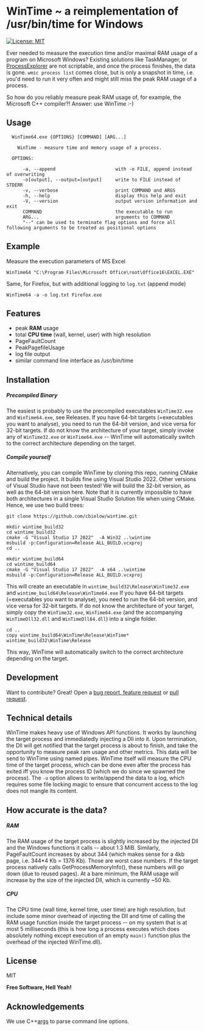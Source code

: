 # WinTime ~ a reimplementation of /usr/bin/time for Windows

[![License: MIT](https://img.shields.io/badge/License-MIT-yellow.svg)](https://opensource.org/licenses/MIT)

Ever needed to measure the execution time and/or maximal RAM usage of a program on Microsoft Windows?
Existing solutions like TaskManager, or [ProcessExplorer](https://learn.microsoft.com/en-us/sysinternals/downloads/process-explorer) are not scriptable, and once the process finishes, the data is gone.
`wmic process list` comes close, but is only a snapshot in time, i.e. you'd need to run it very often and might still miss the peak RAM usage of a process.

So how do you reliably measure peak RAM usage of, for example, the Microsoft C++ compiler?!
Answer: use WinTime :-)

## Usage

```
  WinTime64.exe {OPTIONS} [COMMAND] [ARG...]

    WinTime - measure time and memory usage of a process.

  OPTIONS:

      -a, --append                      with -o FILE, append instead of overwriting
      -o[output], --output=[output]     write to FILE instead of STDERR
      -v, --verbose                     print COMMAND and ARGS
      -h, --help                        display this help and exit
      -V, --version                     output version information and exit
      COMMAND                           the executable to run
      ARG...                            arguments to COMMAND
      "--" can be used to terminate flag options and force all following arguments to be treated as positional options
```

## Example

Measure the execution parameters of MS Excel
```
WinTime64 "C:\Program Files\Microsoft Office\root\Office16\EXCEL.EXE"
```

Same, for Firefox, but with additional logging to `log.txt` (append mode)
```
WinTime64 -a -o log.txt Firefox.exe
```

## Features

 - peak **RAM** usage
 - total **CPU time** (wall, kernel, user) with high resolution
 - PageFaultCount
 - PeakPagefileUsage
 - log file output
 - similar command line interface as /usr/bin/time

## Installation

##### Precompiled Binary

The easiest is probably to use the precompiled executables `WinTime32.exe` and `WinTime64.exe`, see Releases.
If you have 64-bit targets (=executables you want to analyse), you need to run the 64-bit version, and vice versa for 32-bit targets.
If do not know the architecture of your target, simply invoke any of `WinTime32.exe` or `WinTime64.exe` -- WinTime will automatically switch to the correct architecture depending on the target.

##### Compile yourself

Alternatively, you can compile WinTime by cloning this repo, running CMake and build the project.
It builds fine using Visual Studio 2022. Other versions of Visual Studio have not been tested!
We will build the 32-bit version, as well as the 64-bit version here.
Note that it is currently impossible to have both architectures in a single Visual Studio Solution file when using CMake.
Hence, we use two build trees:

```
git clone https://github.com/cbielow/wintime.git

mkdir wintime_build32
cd wintime_build32
cmake -G "Visual Studio 17 2022"  -A Win32 ..\wintime
msbuild -p:Configuration=Release ALL_BUILD.vcxproj
cd ..

mkdir wintime_build64
cd wintime_build64
cmake -G "Visual Studio 17 2022"  -A x64 ..\wintime
msbuild -p:Configuration=Release ALL_BUILD.vcxproj

```

This will create an executable in `wintime_build32\Release\WinTime32.exe` and `wintime_build64\Release\WinTime64.exe`
If you have 64-bit targets (=executables you want to analyse), you need to run the 64-bit version, and vice versa for 32-bit targets.
If do not know the architecture of your target, simply copy the `WinTime32.exe`, `WinTime64.exe` (and the accompanying `WinTimeDll32.dll` and `WinTimeDll64.dll`) into a single folder.

```
cd ..
copy wintime_build64\WinTime\Release\WinTime* wintime_build32\WinTime\Release
```

This way, WinTime will automatically switch to the correct architecture depending on the target.

## Development

Want to contribute? Great!
Open a [bug report, feature request](https://github.com/cbielow/wintime/issues) or [pull request](https://github.com/cbielow/wintime/pull).

## Technical details

WinTime makes heavy use of Windows API functions. It works by launching the target process and immediatedly injecting a Dll into it. Upon termination, the Dll will get notified that the target process is about to finish, and take the opportunity to measure peak ram usage and other metrics. This data will be send to WinTime using named pipes. WinTime itself will measure the CPU time of the target process, which can be done even after the process has exited iff you know the process ID (which we do since we spawned the process).
The `-o` option allows to write/append the data to a log, which requires some file locking magic to ensure that concurrent access to the log does not mangle its content.

## How accurate is the data?

##### RAM
The RAM usage of the target process is slightly increased by the injected Dll and the Windows functions it calls -- about 1.3 MiB. Similarly, PageFaultCount increases by about 344 (which makes sense for a 4kb page, i.e. 344*4 Kb = 1376 Kb). Those are worst case numbers. If the target process natively calls GetProcessMemoryInfo(), these numbers will go down (due to reused pages). At a bare minimum, the RAM usage will increase by the size of the injected Dll, which is currently ~50 Kb.

##### CPU
The CPU time (wall time, kernel time, user time) are high resolution, but include some minor overhead of injecting the Dll and time of calling the RAM usage function inside the target process -- on my system that is at most 5 milliseconds (this is how long a process executes which does absolutely nothing except execution of an empty `main()` function plus the overhead of the injected WinTime.dll). 

## License
MIT

**Free Software, Hell Yeah!**

## Acknowledgements
We use C++[args](https://github.com/Taywee/args) to parse command line options.
